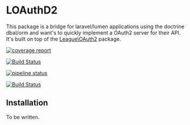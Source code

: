 # LOAuthD2

This package is a bridge for laravel/lumen applications using the doctrine dbal/orm and want's to quickly implement a OAuth2 server for their API.  
It's built on top of the [League\OAuth2](http://oauth2.thephpleague.com/) package.

[![coverage report](https://gitlab.com/jitesoft/open-source/php/loauthd2/badges/master/coverage.svg)](https://gitlab.com/jitesoft/open-source/php/loauthd2/commits/master)

[![Build Status](https://travis-ci.org/jitesoft/loauthd2.svg?branch=master)](https://travis-ci.org/jitesoft/loauthd2)

[![pipeline status](https://gitlab.com/jitesoft/open-source/php/loauthd2/badges/master/pipeline.svg)](https://gitlab.com/jitesoft/open-source/php/loauthd2/commits/master)

[![Build Status](https://travis-ci.org/jitesoft/loauthd2.svg?branch=master)](https://travis-ci.org/jitesoft/loauthd2)

## Installation

To be written.